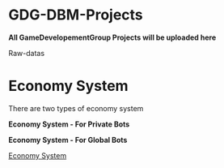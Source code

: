 # GDG-DBM-Projects

**All GameDevelopementGroup Projects will be uploaded here**

Raw-datas

# Economy System

There are two types of economy system

**Economy System - For Private Bots**

**Economy System - For Global Bots**

[Economy System](https://github.com/F20Git/GDG-DBM-Projects/tree/master/Economy%20System)
